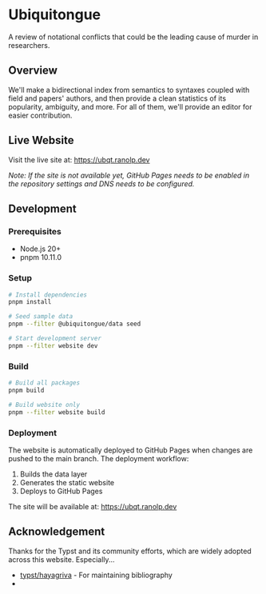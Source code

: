 # Ubiquitongue

A review of notational conflicts that could be the leading cause of murder in researchers.

## Overview

We'll make a bidirectional index from semantics to syntaxes coupled with field and papers' authors, and then provide a clean statistics of its popularity, ambiguity, and more. For all of them, we'll provide an editor for easier contribution.

## Live Website

Visit the live site at: https://ubqt.ranolp.dev

_Note: If the site is not available yet, GitHub Pages needs to be enabled in the repository settings and DNS needs to be configured._

## Development

### Prerequisites

- Node.js 20+
- pnpm 10.11.0

### Setup

```bash
# Install dependencies
pnpm install

# Seed sample data
pnpm --filter @ubiquitongue/data seed

# Start development server
pnpm --filter website dev
```

### Build

```bash
# Build all packages
pnpm build

# Build website only
pnpm --filter website build
```

### Deployment

The website is automatically deployed to GitHub Pages when changes are pushed to the main branch. The deployment workflow:

1. Builds the data layer
2. Generates the static website
3. Deploys to GitHub Pages

The site will be available at: https://ubqt.ranolp.dev

## Acknowledgement

Thanks for the Typst and its community efforts, which are widely adopted across this website. Especially...

- [typst/hayagriva](https://github.com/typst/hayagriva) - For maintaining bibliography
- 
